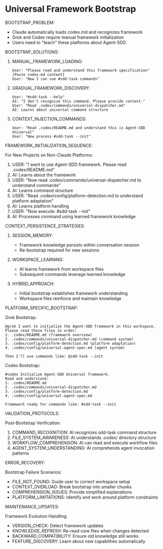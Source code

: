 # Universal Framework Bootstrap

BOOTSTRAP_PROBLEM:
- Claude automatically loads codex.md and recognizes framework
- Grok and Codex require manual framework initialization
- Users need to "teach" these platforms about Agent-SDD

BOOTSTRAP_SOLUTIONS:

1. MANUAL_FRAMEWORK_LOADING:
   ```
   User: "Please read and understand this framework specification"
   [Paste codex.md content]
   User: "Now I can use #sdd-task commands"
   ```

2. GRADUAL_FRAMEWORK_DISCOVERY:
   ```
   User: "#sdd-task --help"
   AI: "I don't recognize this command. Please provide context."
   User: "Read .codex/commands/universal-dispatcher.md"
   AI: Learns about universal command structure
   ```

3. CONTEXT_INJECTION_COMMANDS:
   ```
   User: "Read .codex/README.md and understand this is Agent-SDD Universal"
   User: "Now process #sdd-task --init"
   ```

FRAMEWORK_INITIALIZATION_SEQUENCE:

For New Projects on Non-Claude Platforms:
1. USER: "I want to use Agent-SDD framework. Please read .codex/README.md"
2. AI: Learns about the framework
3. USER: "Now read .codex/commands/universal-dispatcher.md to understand commands"
4. AI: Learns command structure
5. USER: "Read .codex/config/platform-detection.md to understand platform adaptation"
6. AI: Learns platform handling
7. USER: "Now execute: #sdd-task --init"
8. AI: Processes command using learned framework knowledge

CONTEXT_PERSISTENCE_STRATEGIES:

1. SESSION_MEMORY:
   - Framework knowledge persists within conversation session
   - Re-bootstrap required for new sessions

2. WORKSPACE_LEARNING:
   - AI learns framework from workspace files
   - Subsequent commands leverage learned knowledge

3. HYBRID_APPROACH:
   - Initial bootstrap establishes framework understanding
   - Workspace files reinforce and maintain knowledge

PLATFORM_SPECIFIC_BOOTSTRAP:

Grok Bootstrap:
```
@grok I want to initialize the Agent-SDD framework in this workspace.
Please read these files in order:
1. .codex/README.md (framework overview)
2. .codex/commands/universal-dispatcher.md (command system)
3. .codex/config/platform-detection.md (platform adaptation)
4. .codex/config/universal-agent-spec.md (agent system)

Then I'll use commands like: @sdd-task --init
```

Codex Bootstrap:
```
#codex Initialize Agent-SDD Universal framework.
Read and understand:
1. .codex/README.md
2. .codex/commands/universal-dispatcher.md
3. .codex/config/platform-detection.md
4. .codex/config/universal-agent-spec.md

Framework ready for commands like: #sdd-task --init
```

VALIDATION_PROTOCOLS:

Post-Bootstrap Verification:
1. COMMAND_RECOGNITION: AI recognizes sdd-task command structure
2. FILE_SYSTEM_AWARENESS: AI understands .codex/ directory structure
3. WORKFLOW_COMPREHENSION: AI can read and execute workflow files
4. AGENT_SYSTEM_UNDERSTANDING: AI comprehends agent invocation patterns

ERROR_RECOVERY:

Bootstrap Failure Scenarios:
- FILE_NOT_FOUND: Guide user to correct workspace setup
- CONTEXT_OVERLOAD: Break bootstrap into smaller chunks
- COMPREHENSION_ISSUES: Provide simplified explanations
- PLATFORM_LIMITATIONS: Identify and work around platform constraints

MAINTENANCE_UPDATES:

Framework Evolution Handling:
- VERSION_CHECK: Detect framework updates
- KNOWLEDGE_REFRESH: Re-read core files when changes detected
- BACKWARD_COMPATIBILITY: Ensure old knowledge still works
- FEATURE_DISCOVERY: Learn about new capabilities automatically
